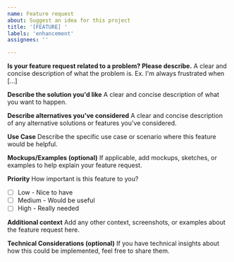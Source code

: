 ```yaml
---
name: Feature request
about: Suggest an idea for this project
title: '[FEATURE] '
labels: 'enhancement'
assignees: ''

---
```


**Is your feature request related to a problem? Please describe.**
A clear and concise description of what the problem is. Ex. I'm always frustrated when [...]

**Describe the solution you'd like**
A clear and concise description of what you want to happen.

**Describe alternatives you've considered**
A clear and concise description of any alternative solutions or features you've considered.

**Use Case**
Describe the specific use case or scenario where this feature would be helpful.

**Mockups/Examples (optional)**
If applicable, add mockups, sketches, or examples to help explain your feature request.

**Priority**
How important is this feature to you?
- [ ] Low - Nice to have
- [ ] Medium - Would be useful
- [ ] High - Really needed

**Additional context**
Add any other context, screenshots, or examples about the feature request here.

**Technical Considerations (optional)**
If you have technical insights about how this could be implemented, feel free to share them.